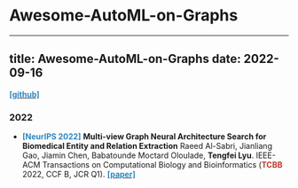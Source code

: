 # Awesome-AutoML-on-Graphs

---
title: Awesome-AutoML-on-Graphs 
date: 2022-09-16
---
[**<font color='#2E86C1'>\[github\]</font>**](https://ieeexplore.ieee.org/document/9881878/)
### 2022

- **<font color='#2E86C1'>\[NeurIPS 2022\]</font>** **Multi-view Graph Neural Architecture Search for Biomedical Entity and Relation Extraction**
  Raeed Al-Sabri, Jianliang Gao, Jiamin Chen, Babatounde Moctard Oloulade, **Tengfei Lyu**.
  IEEE-ACM Transactions on Computational Biology and Bioinformatics (<font color='#C0392B'>**TCBB**</font> 2022, CCF B, JCR Q1).
  [**<font color='#2E86C1'>\[paper\]</font>**](https://ieeexplore.ieee.org/document/9881878/)